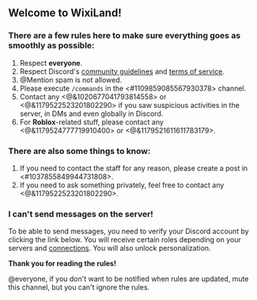 ## Welcome to WixiLand!

### There are a few rules here to make sure everything goes as smoothly as possible:
1. Respect **everyone**.
2. Respect Discord's [community guidelines](<https://discord.com/guidelines>) and [terms of service](<https://discord.com/terms>).
3. \@Mention spam is not allowed.
3. Please execute `/commands` in the <#1109859085567930378> channel.
4. Contact any <@&1020677041793814558> or <@&1179522523201802290> if you saw suspicious activities in the server, in DMs and even globally in Discord.
5. For **Roblox**-related stuff, please contact any <@&1179524777719910400> or <@&1179521611611783179>.

### There are also some things to know:
1. If you need to contact the staff for any reason, please create a post in <#1037855849944731808>.
2. If you need to ask something privately, feel free to contact any <@&1179522523201802290>.

### I can't send messages on the server!
To be able to send messages, you need to verify your Discord account by clicking the link below.
You will receive certain roles depending on your servers and [connections](https://support.discord.com/hc/en-us/articles/8063233404823-Connections-Linked-Roles-Community-Members#h_01GK285ENTCX37J9PYCM1ADXCH). You will also unlock personalization.

**Thank you for reading the rules!**

@everyone, if you don't want to be notified when rules are updated, mute this channel, but you can't ignore the rules.